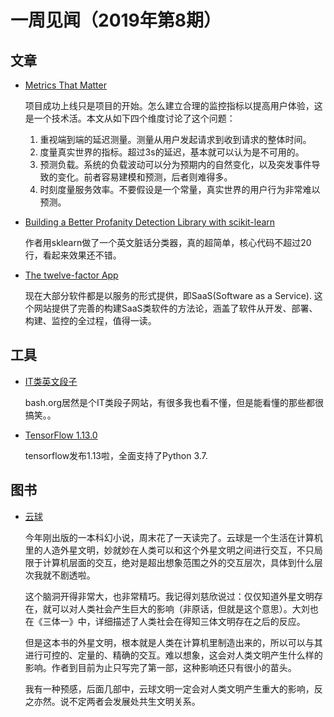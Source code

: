 # 一周见闻（2019年第8期）

## 文章

- [Metrics That Matter](https://queue.acm.org/detail.cfm?ref=rss&id=3309571)

  项目成功上线只是项目的开始。怎么建立合理的监控指标以提高用户体验，这是一个技术活。本文从如下四个维度讨论了这个问题：

  1. 重视端到端的延迟测量。测量从用户发起请求到收到请求的整体时间。
  2. 度量真实世界的指标。超过3s的延迟，基本就可以认为是不可用的。
  3. 预测负载。系统的负载波动可以分为预期内的自然变化，以及突发事件导致的变化。前者容易建模和预测，后者则难得多。
  4. 时刻度量服务效率。不要假设是一个常量，真实世界的用户行为非常难以预测。

- [Building a Better Profanity Detection Library with scikit-learn](https://victorzhou.com/blog/better-profanity-detection-with-scikit-learn/)

  作者用sklearn做了一个英文脏话分类器，真的超简单，核心代码不超过20行，看起来效果还不错。

- [The twelve-factor  App](https://12factor.net/)

  现在大部分软件都是以服务的形式提供，即SaaS(Software as a Service). 这个网站提供了完善的构建SaaS类软件的方法论，涵盖了软件从开发、部署、构建、监控的全过程，值得一读。



## 工具

- [IT类英文段子](http://www.bash.org/)

  bash.org居然是个IT类段子网站，有很多我也看不懂，但是能看懂的那些都很搞笑。。

- [TensorFlow 1.13.0](https://github.com/tensorflow/tensorflow/releases/tag/v1.13.0)

  tensorflow发布1.13啦，全面支持了Python 3.7.

## 图书

- [云球](https://book.douban.com/subject/30452175/)

  今年刚出版的一本科幻小说，周末花了一天读完了。云球是一个生活在计算机里的人造外星文明，妙就妙在人类可以和这个外星文明之间进行交互，不只局限于计算机层面的交互，绝对是超出想象范围之外的交互层次，具体到什么层次我就不剧透啦。

  这个脑洞开得非常大，也非常精巧。我记得刘慈欣说过：仅仅知道外星文明存在，就可以对人类社会产生巨大的影响（非原话，但就是这个意思）。大刘也在《三体一》中，详细描述了人类社会在得知三体文明存在之后的反应。

  但是这本书的外星文明，根本就是人类在计算机里制造出来的，所以可以与其进行可控的、定量的、精确的交互。难以想象，这会对人类文明产生什么样的影响。作者到目前为止只写完了第一部，这种影响还只有很小的苗头。

  我有一种预感，后面几部中，云球文明一定会对人类文明产生重大的影响，反之亦然。说不定两者会发展处共生文明关系。